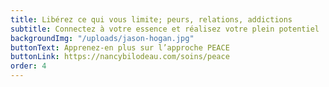 ```yaml
---
title: Libérez ce qui vous limite; peurs, relations, addictions
subtitle: Connectez à votre essence et réalisez votre plein potentiel
backgroundImg: "/uploads/jason-hogan.jpg"
buttonText: Apprenez-en plus sur l’approche PEACE
buttonLink: https://nancybilodeau.com/soins/peace
order: 4
---
```

